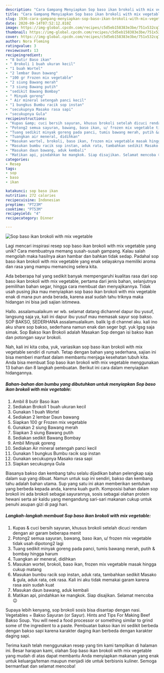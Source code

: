 ```yaml
---
description: "Cara Gampang Menyiapkan Sop baso ikan brokoli with mix vegetable, Bikin Ngiler"
title: "Cara Gampang Menyiapkan Sop baso ikan brokoli with mix vegetable, Bikin Ngiler"
slug: 1936-cara-gampang-menyiapkan-sop-baso-ikan-brokoli-with-mix-vegetable-bikin-ngiler
date: 2020-09-14T07:52:12.810Z
image: https://img-global.cpcdn.com/recipes/c5d5eb158383e3be/751x532cq70/sop-baso-ikan-brokoli-with-mix-vegetable-foto-resep-utama.jpg
thumbnail: https://img-global.cpcdn.com/recipes/c5d5eb158383e3be/751x532cq70/sop-baso-ikan-brokoli-with-mix-vegetable-foto-resep-utama.jpg
cover: https://img-global.cpcdn.com/recipes/c5d5eb158383e3be/751x532cq70/sop-baso-ikan-brokoli-with-mix-vegetable-foto-resep-utama.jpg
author: Nora Fleming
ratingvalue: 3
reviewcount: 13
recipeingredient:
- "8 butir Baso ikan"
- " Brokoli 1 buah ukuran kecil"
- "1 buah Wortel"
- "2 lembar Daun bawang"
- "100 gr Frozen mix vegetable"
- "2 siung Bawang merah"
- "3 siung Bawang putih"
- "sedikit Bawang Bombay"
- " Minyak goreng"
- " Air mineral setengah panci kecil"
- "1 bungkus Bumbu racik sop instan"
- "secukupnya Masako rasa sapi"
- "secukupnya Gula"
recipeinstructions:
- "Kupas &amp; cuci bersih sayuran, khusus brokoli setelah dicuci rendam dengan air garam beberapa menit"
- "Potong2 semua sayuran, bawang, baso ikan, u/ frozen mix vegetable tidak usah dipotong2 lagi"
- "Tuang sedikit minyak goreng pada panci, tumis bawang merah, putih &amp; bombay hingga harum"
- "Tuangkan air meneral, didihkan"
- "Masukan wortel, brokoli, baso ikan, frozen mix vegetable masak hingga cukup matang"
- "Masukan bumbu racik sop instan, aduk rata, tambahkan sedikit Masako &amp; gula, aduk rata, cek rasa. Kali ini aku tidak memakai garam karena rasa asin sudah kuat"
- "Masukan daun bawang, aduk kembali"
- "Matikan api, pindahkan ke mangkok. Siap disajikan. Selamat mencoba 😉"
categories:
- Resep
tags:
- sop
- baso
- ikan

katakunci: sop baso ikan 
nutrition: 272 calories
recipecuisine: Indonesian
preptime: "PT23M"
cooktime: "PT53M"
recipeyield: "4"
recipecategory: Dinner

---
```



![Sop baso ikan brokoli with mix vegetable](https://img-global.cpcdn.com/recipes/c5d5eb158383e3be/751x532cq70/sop-baso-ikan-brokoli-with-mix-vegetable-foto-resep-utama.jpg)

Lagi mencari inspirasi resep sop baso ikan brokoli with mix vegetable yang unik? Cara membuatnya memang susah-susah gampang. Kalau salah mengolah maka hasilnya akan hambar dan bahkan tidak sedap. Padahal sop baso ikan brokoli with mix vegetable yang enak selayaknya memiliki aroma dan rasa yang mampu memancing selera kita.

Ada beberapa hal yang sedikit banyak mempengaruhi kualitas rasa dari sop baso ikan brokoli with mix vegetable, pertama dari jenis bahan, selanjutnya pemilihan bahan segar, hingga cara membuat dan menyajikannya. Tidak usah pusing jika mau menyiapkan sop baso ikan brokoli with mix vegetable enak di mana pun anda berada, karena asal sudah tahu triknya maka hidangan ini bisa jadi sajian istimewa.

Hallo. assalamualaikum wr wb. selamat datang dichannel dapur ibu yusuf, langsung saja ya, kali ini dapur ibu yusuf mau memasak sayur sop bakso. SOP BAKSO, SEDERHANA assalamualaikum. balik lg di channel aku. kali ino aku share sop bakso, sederhana namun enak dan seger bgt. yuk lgsg saja simak. Sop Bakso Ikan Brokoli adalah Masakan Sop dengan isi bakso ikan dan potongan sayur brokoli.


Nah, kali ini kita coba, yuk, variasikan sop baso ikan brokoli with mix vegetable sendiri di rumah. Tetap dengan bahan yang sederhana, sajian ini bisa memberi manfaat dalam membantu menjaga kesehatan tubuh kita. Anda bisa membuat Sop baso ikan brokoli with mix vegetable menggunakan 13 bahan dan 8 langkah pembuatan. Berikut ini cara dalam menyiapkan hidangannya.

<!--inarticleads1-->

##### Bahan-bahan dan bumbu yang dibutuhkan untuk menyiapkan Sop baso ikan brokoli with mix vegetable:

1. Ambil 8 butir Baso ikan
1. Sediakan  Brokoli 1 buah ukuran kecil
1. Gunakan 1 buah Wortel
1. Sediakan 2 lembar Daun bawang
1. Siapkan 100 gr Frozen mix vegetable
1. Gunakan 2 siung Bawang merah
1. Siapkan 3 siung Bawang putih
1. Sediakan sedikit Bawang Bombay
1. Ambil  Minyak goreng
1. Sediakan  Air mineral setengah panci kecil
1. Gunakan 1 bungkus Bumbu racik sop instan
1. Gunakan secukupnya Masako rasa sapi
1. Siapkan secukupnya Gula


Biasanya bakso dan kembang tahu selalu dijadikan bahan pelengkap saja dalam sup yang dibuat. Namun untuk sup ini sendiri, bakso dan kembang tahu adalah bahan utama. Sup yang satu ini akan memberikan sentuhan yang berbeda kepada anda, karena kuah gurih. Komposisi bahan dalam sop brokoli ini ada brokoli sebagai sayurannya, sosis sebagai olahan protein hewani serta air kaldu yang mengandung sari-sari makanan cukup untuk penuhi asupan gizi di pagi hari. 

<!--inarticleads2-->

##### Langkah-langkah membuat Sop baso ikan brokoli with mix vegetable:

1. Kupas &amp; cuci bersih sayuran, khusus brokoli setelah dicuci rendam dengan air garam beberapa menit
1. Potong2 semua sayuran, bawang, baso ikan, u/ frozen mix vegetable tidak usah dipotong2 lagi
1. Tuang sedikit minyak goreng pada panci, tumis bawang merah, putih &amp; bombay hingga harum
1. Tuangkan air meneral, didihkan
1. Masukan wortel, brokoli, baso ikan, frozen mix vegetable masak hingga cukup matang
1. Masukan bumbu racik sop instan, aduk rata, tambahkan sedikit Masako &amp; gula, aduk rata, cek rasa. Kali ini aku tidak memakai garam karena rasa asin sudah kuat
1. Masukan daun bawang, aduk kembali
1. Matikan api, pindahkan ke mangkok. Siap disajikan. Selamat mencoba 😉


Supaya lebih kenyang, sop brokoli sosis bisa disantap dengan nasi. Vegetables = Bakso Sayuran (or Sayur). Hints and Tips For Making Beef Bakso Soup. You will need a food processor or something similar to grind some of the ingredient to a paste. Pembuatan bakso ikan ini sedikit berbeda dengan bakso sapi karena karakter daging ikan berbeda dengan karakter daging sapi. 

Terima kasih telah menggunakan resep yang tim kami tampilkan di halaman ini. Besar harapan kami, olahan Sop baso ikan brokoli with mix vegetable yang mudah di atas dapat membantu Anda menyiapkan makanan yang enak untuk keluarga/teman maupun menjadi ide untuk berbisnis kuliner. Semoga bermanfaat dan selamat mencoba!
